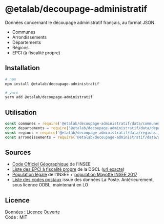 # @etalab/decoupage-administratif

Données concernant le découpage administratif français, au format JSON.

- Communes
- Arrondissements
- Départements
- Régions
- EPCI (à fiscalité propre)

## Installation

```bash
# npm
npm install @etalab/decoupage-administratif

# yarn
yarn add @etalab/decoupage-administratif
```

## Utilisation

```js
const communes = require('@etalab/decoupage-administratif/data/communes.json')
const departements = require('@etalab/decoupage-administratif/data/departements.json')
const regions = require('@etalab/decoupage-administratif/data/regions.json')
const arrondissements = require('@etalab/decoupage-administratif/data/arrondissements.json')
```

## Sources

* [Code Officiel Géographique](https://insee.fr/fr/information/2560452) de l'INSEE
* [Liste des EPCI à fiscalité propre](https://www.collectivites-locales.gouv.fr/institutions/liste-et-composition-des-epci-fiscalite-propre) de la DGCL ([url exacte](https://www.collectivites-locales.gouv.fr/files/Accueil/DESL/2021/Interco/epcicom2021.xlsx))
* [Population légale](https://www.insee.fr/fr/statistiques/6011070?sommaire=6011075) de l'INSEE + [population Mayotte INSEE 2017](https://www.insee.fr/fr/statistiques/3291775?sommaire=2120838)
* [Liste des codes postaux](https://www.data.gouv.fr/fr/datasets/base-officielle-des-codes-postaux/) issue des données La Poste. Antérieurement, sous licence ODBL, maintenant en LO

## Licence

Données : [Licence Ouverte](https://www.etalab.gouv.fr/licence-ouverte-open-licence)\
Code : MIT

